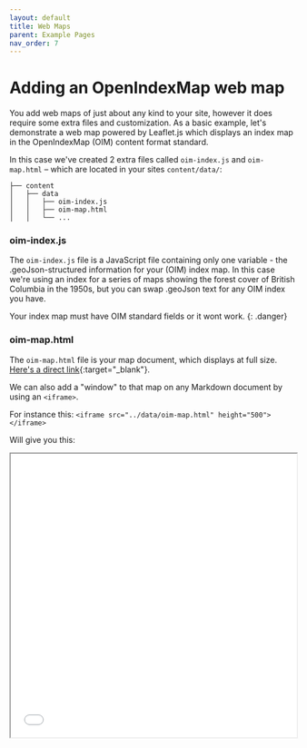 ```yaml
---
layout: default
title: Web Maps
parent: Example Pages
nav_order: 7
---
```

# Adding an OpenIndexMap web map

You add web maps of just about any kind to your site, however it does require some extra files and customization. As a basic example, let's demonstrate a web map powered by Leaflet.js which displays an index map in the OpenIndexMap (OIM) content format standard.

In this case we've created 2 extra files called `oim-index.js` and `oim-map.html` – which are located in your sites `content/data/`:

```
├── content
│   ├── data
│   │   ├── oim-index.js
│   │   ├── oim-map.html
│   │   └── ...
```
### oim-index.js

The `oim-index.js` file is a JavaScript file containing only one variable - the .geoJson-structured information for your (OIM) index map. In this case we're using an index for a series of maps showing the forest cover of British Columbia in the 1950s, but you can swap .geoJson text for any OIM index you have.

Your index map must have OIM standard fields or it wont work.
{: .danger}

### oim-map.html

The `oim-map.html` file is your map document, which displays at full size. [Here's a direct link](../data/oim-map.html){:target="_blank"}.

We can also add a "window" to that map on any Markdown document by using an `<iframe>`.

For instance this: `<iframe src="../data/oim-map.html" height="500"></iframe>`

Will give you this:

<iframe src="../data/oim-map.html" height="500" width="100%"></iframe>
